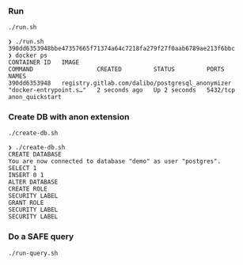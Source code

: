 ### Run

```bash
./run.sh
```

```
❯ ./run.sh
390dd6353948bbe47357665f71374a64c7218fa279f27f0aab6789ae213f6bbc
❯ docker ps
CONTAINER ID   IMAGE                                              COMMAND                  CREATED         STATUS         PORTS      NAMES
390dd6353948   registry.gitlab.com/dalibo/postgresql_anonymizer   "docker-entrypoint.s…"   2 seconds ago   Up 2 seconds   5432/tcp   anon_quickstart
```

### Create DB with anon extension

```bash
./create-db.sh
```

```
❯ ./create-db.sh
CREATE DATABASE
You are now connected to database "demo" as user "postgres".
SELECT 1
INSERT 0 1
ALTER DATABASE
CREATE ROLE
SECURITY LABEL
GRANT ROLE
SECURITY LABEL
SECURITY LABEL
```

### Do a SAFE query

```bash
./run-query.sh
```

```bash

```